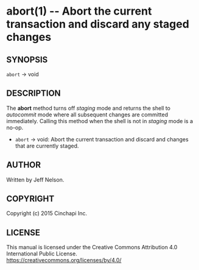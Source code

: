 abort(1) -- Abort the current transaction and discard any staged changes
========================================================================

## SYNOPSIS

`abort` -> void<br />

## DESCRIPTION
The **abort** method turns off *staging* mode and returns the shell to
*autocommit* mode where all subsequent changes are committed immediately. Calling this method when the shell is not in *staging* mode is a no-op.

  * `abort` -> void:
    Abort the current transaction and discard and changes that are currently staged.

## AUTHOR
Written by Jeff Nelson.

## COPYRIGHT
Copyright (c) 2015 Cinchapi Inc.

## LICENSE
This manual is licensed under the Creative Commons Attribution 4.0 International Public License. <br />
https://creativecommons.org/licenses/by/4.0/
